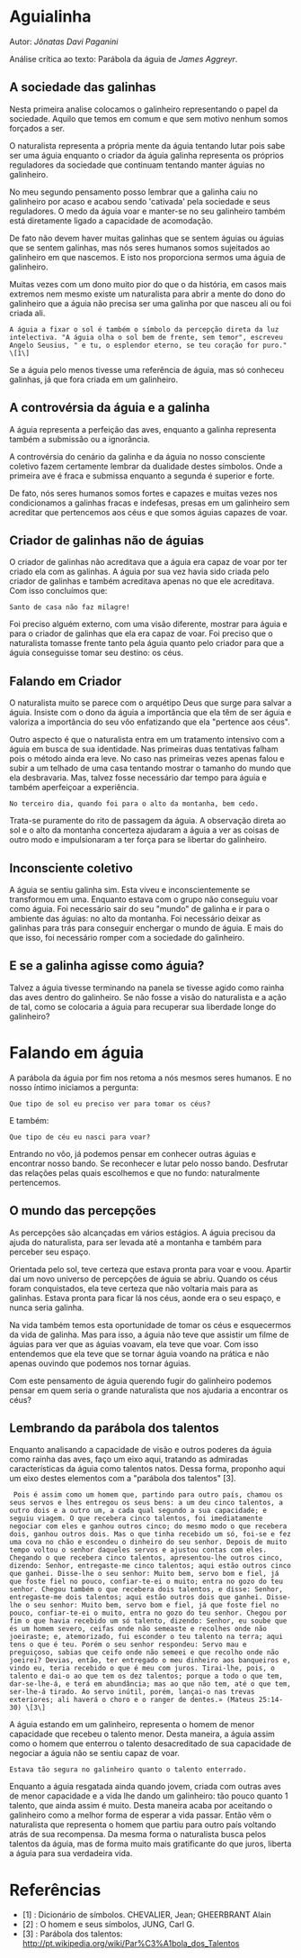 # Aguialinha

Autor: *Jônatas Davi Paganini*

Análise crítica ao texto: Parábola da águia de *James Aggreyr*.

## A sociedade das galinhas

Nesta primeira analise colocamos o galinheiro representando o papel da sociedade. Aquilo que temos em comum e que sem motivo nenhum somos forçados a ser.

O naturalista representa a própria mente da águia tentando lutar pois sabe ser uma águia enquanto o criador da águia galinha representa os próprios reguladores da sociedade que continuam tentando manter águias no galinheiro.

No meu segundo pensamento posso lembrar que a galinha caiu no galinheiro por acaso e acabou sendo 'cativada' pela sociedade e seus reguladores. O medo da águia voar e manter-se no seu galinheiro também está diretamente ligado a capacidade de acomodação.

De fato não devem haver muitas galinhas que se sentem águias ou águias que se sentem galinhas, mas nós seres humanos somos sujeitados ao galinheiro em que nascemos. E isto nos proporciona sermos uma águia de galinheiro.

Muitas vezes com um dono muito pior do que o da história, em casos mais extremos nem mesmo existe um naturalista para abrir a mente do dono do galinheiro que a águia não precisa ser uma galinha por que nasceu ali ou foi criada ali.

    A águia a fixar o sol é também o símbolo da percepção direta da luz intelectiva. "A águia olha o sol bem de frente, sem temor", escreveu Angelo Seusius, " e tu, o esplendor eterno, se teu coração for puro." \[1\]

Se a águia pelo menos tivesse uma referência de águia, mas só conheceu galinhas, já que fora criada em um galinheiro.

## A controvérsia da águia e a galinha

A águia representa a perfeição das aves, enquanto a galinha representa também a submissão ou a ignorância.

A controvérsia do cenário da galinha e da águia no nosso consciente coletivo fazem certamente lembrar da dualidade destes símbolos. Onde a primeira ave é fraca e submissa enquanto a segunda é superior e forte.

De fato, nós seres humanos somos fortes e capazes e muitas vezes nos condicionamos a galinhas fracas e indefesas, presas em um galinheiro sem acreditar que pertencemos aos céus e que somos águias capazes de voar.

## Criador de galinhas não de águias

O criador de galinhas não acreditava que a águia era capaz de voar por ter criado ela com as galinhas. A águia por sua vez havia sido criada pelo criador de galinhas e também acreditava apenas no que ele acreditava. Com isso concluímos que:

    Santo de casa não faz milagre!
    
Foi preciso alguém externo, com uma visão diferente, mostrar para águia e para o criador de galinhas que ela era capaz de voar. Foi preciso que o naturalista tomasse frente tanto pela águia quanto pelo criador para que a águia conseguisse tomar seu destino: os céus.

## Falando em Criador

O naturalista muito se parece com o arquétipo Deus que surge para salvar a águia. Insiste com o dono da águia a importância que ela têm de ser águia e valoriza a importância do seu vôo enfatizando que ela "pertence aos céus".

Outro aspecto é que o naturalista entra em um tratamento intensivo com a águia em busca de sua identidade. Nas primeiras duas tentativas falham pois o método ainda era leve. No caso nas primeiras vezes apenas falou e subir a um telhado de uma casa tentando mostrar o tamanho do mundo que ela desbravaria. Mas, talvez fosse necessário dar tempo para águia e também aperfeiçoar a experiência.

    No terceiro dia, quando foi para o alto da montanha, bem cedo.

Trata-se puramente do rito de passagem da águia. A observação direta ao sol e o alto da montanha concerteza  ajudaram a águia a ver as coisas de outro modo e impulsionaram a ter força para se libertar do galinheiro.

## Inconsciente coletivo

A águia se sentiu galinha sim. Esta viveu e inconscientemente se transformou em uma. Enquanto estava com o grupo não conseguiu voar como águia. Foi necessário sair do seu "mundo" de galinha e ir para o ambiente das águias: no alto da montanha. Foi necessário deixar as galinhas para trás para conseguir enchergar o mundo de águia. E mais do que isso, foi necessário romper com a sociedade do galinheiro.

## E se a galinha agisse como águia?

Talvez a águia tivesse terminando na panela se tivesse agido como rainha das aves dentro do galinheiro. Se não fosse a visão do naturalista e a ação de tal, como se colocaria a águia para recuperar sua liberdade longe do galinheiro?

# Falando em águia

A parábola da águia por fim nos retoma a nós mesmos seres humanos. E no nosso íntimo iniciamos a pergunta:

    Que tipo de sol eu preciso ver para tomar os céus?

E também:

    Que tipo de céu eu nasci para voar?

Entrando no vôo, já podemos pensar em conhecer outras águias e encontrar nosso bando. Se reconhecer e lutar pelo nosso bando. Desfrutar das relações pelas quais escolhemos e que no fundo: naturalmente pertencemos.

## O mundo das percepções

As percepções são alcançadas em vários estágios. A águia precisou da ajuda do naturalista, para ser levada até a montanha e também para perceber seu espaço.

Orientada pelo sol, teve certeza que estava pronta para voar e voou. Apartir daí um novo universo de percepções de águia se abriu. Quando os céus foram conquistados, ela teve certeza que não voltaria mais para as galinhas. Estava pronta para ficar lá nos céus, aonde era o seu espaço, e nunca seria galinha. 

Na vida também temos esta oportunidade de tomar os céus e esquecermos da vida de galinha. Mas para isso, a águia não teve que assistir um filme de águias para ver que as águias voavam, ela teve que voar. Com isso entendemos que ela teve que se tornar águia voando na prática e não apenas ouvindo que podemos nos tornar águias.

Com este pensamento de águia querendo fugir do galinheiro podemos pensar em quem seria o grande naturalista que nos ajudaria a encontrar os céus?

## Lembrando da parábola dos talentos

Enquanto analisando a capacidade de visão e outros poderes da águia como rainha das aves, faço um eixo aqui, tratando as admiradas características da águia como talentos natos. Dessa forma, proponho aqui um eixo destes elementos com a "parábola dos talentos" \[3\].

     Pois é assim como um homem que, partindo para outro país, chamou os seus servos e lhes entregou os seus bens: a um deu cinco talentos, a outro dois e a outro um, a cada qual segundo a sua capacidade; e seguiu viagem. O que recebera cinco talentos, foi imediatamente negociar com eles e ganhou outros cinco; do mesmo modo o que recebera dois, ganhou outros dois. Mas o que tinha recebido um só, foi-se e fez uma cova no chão e escondeu o dinheiro do seu senhor. Depois de muito tempo voltou o senhor daqueles servos e ajustou contas com eles. Chegando o que recebera cinco talentos, apresentou-lhe outros cinco, dizendo: Senhor, entregaste-me cinco talentos; aqui estão outros cinco que ganhei. Disse-lhe o seu senhor: Muito bem, servo bom e fiel, já que foste fiel no pouco, confiar-te-ei o muito; entra no gozo do teu senhor. Chegou também o que recebera dois talentos, e disse: Senhor, entregaste-me dois talentos; aqui estão outros dois que ganhei. Disse-lhe o seu senhor: Muito bem, servo bom e fiel, já que foste fiel no pouco, confiar-te-ei o muito, entra no gozo do teu senhor. Chegou por fim o que havia recebido um só talento, dizendo: Senhor, eu soube que és um homem severo, ceifas onde não semeaste e recolhes onde não joeiraste; e, atemorizado, fui esconder o teu talento na terra; aqui tens o que é teu. Porém o seu senhor respondeu: Servo mau e preguiçoso, sabias que ceifo onde não semeei e que recolho onde não joeirei? Devias, então, ter entregado o meu dinheiro aos banqueiros e, vindo eu, teria recebido o que é meu com juros. Tirai-lhe, pois, o talento e dai-o ao que tem os dez talentos; porque a todo o que tem, dar-se-lhe-á, e terá em abundância; mas ao que não tem, até o que tem, ser-lhe-á tirado. Ao servo inútil, porém, lançai-o nas trevas exteriores; ali haverá o choro e o ranger de dentes.» (Mateus 25:14-30) \[3\]

A águia estando em um galinheiro, representa o homem de menor capacidade que recebeu o talento menor. Desta maneira, a águia assim como o homem que enterrou o talento desacreditado de sua capacidade de negociar a águia não se sentiu capaz de voar.

    Estava tão segura no galinheiro quanto o talento enterrado.

Enquanto a águia resgatada ainda quando jovem, criada com outras aves de menor capacidade e a vida lhe dando um galinheiro: tão pouco quanto 1 talento, que ainda assim é muito. Desta maneira acaba por aceitando o galinheiro como a melhor forma de esperar a vida passar. Então vêm o naturalista que representa o homem que partiu para outro país voltando atrás de sua recompensa. Da mesma forma o naturalista busca pelos talentos da águia, mas de forma muito mais gratificante do que juros, liberta a águia para sua verdadeira vida.


# Referências

* \[1\] : Dicionário de símbolos. CHEVALIER, Jean; GHEERBRANT Alain
* \[2\] : O homem e seus símbolos, JUNG, Carl G.
* \[3\] : Parábola dos talentos: http://pt.wikipedia.org/wiki/Par%C3%A1bola_dos_Talentos

